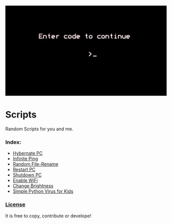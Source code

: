 ![Scripts](Resources/code.gif)

# Scripts
Random Scripts for you and me.

### Index:
* [Hybernate PC](https://github.com/shiriskumar/Scripts/blob/master/Hybernate_PC.bat)
* [Infinite Ping](https://github.com/shiriskumar/Scripts/blob/master/InfinitePing.bat)
* [Random File-Rename](https://github.com/shiriskumar/Scripts/blob/master/Random_FIle_Re-Name.bat)
* [Restart PC](https://github.com/shiriskumar/Scripts/blob/master/Restart_PC.bat)
* [Shutdown PC](https://github.com/shiriskumar/Scripts/blob/master/Shutdown_PC.bat)
* [Enable WiFi](https://github.com/shiriskumar/Scripts/blob/master/Wifi-Enable.bat)
* [Change Brightness](https://github.com/shiriskumar/Scripts/blob/master/change_brightness.bat)
* [Simple Python Virus for Kids](https://github.com/shiriskumar/Scripts/blob/master/simple_py_virus.py)


### [License](https://github.com/shiriskumar/Scripts/blob/master/LICENSE)

It is free to copy, contribute or develope!
